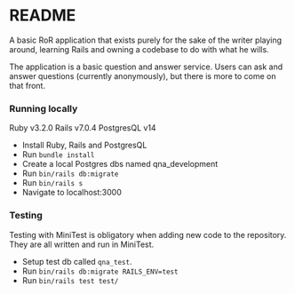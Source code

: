 # README
A basic RoR application that exists purely for the sake of the writer playing around, learning Rails and owning a codebase to do with what he wills.

The application is a basic question and answer service. Users can ask and answer questions (currently anonymously), but there is more to come on that front.

### Running locally
Ruby v3.2.0
Rails v7.0.4
PostgresQL v14

-  Install Ruby, Rails and PostgresQL
-  Run `bundle install`
-  Create a local Postgres dbs named qna_development
-  Run `bin/rails db:migrate`
-  Run `bin/rails s`
-  Navigate to localhost:3000

### Testing
Testing with MiniTest is obligatory when adding new code to the repository. They are all written and run in MiniTest.


-  Setup test db called `qna_test`.
-  Run `bin/rails db:migrate RAILS_ENV=test`
-  Run `bin/rails test test/`



